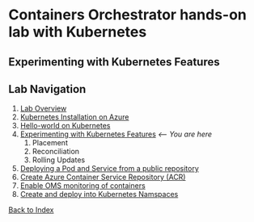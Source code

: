 # Containers Orchestrator hands-on lab with Kubernetes
## Experimenting with Kubernetes Features




## Lab Navigation
1. [Lab Overview](./index.html)
1. [Kubernetes Installation on Azure](./step01.html)
1. [Hello-world on Kubernetes](./step02.html)
1. [Experimenting with Kubernetes Features](./step03.html) *<-- You are here*
    1. Placement
    1. Reconciliation
    1. Rolling Updates
1. [Deploying a Pod and Service from a public repository](./step04.html)
1. [Create Azure Container Service Repository (ACR)](./step05.html)
1. [Enable OMS monitoring of containers](./step06.html)
1. [Create and deploy into Kubernetes Namspaces](./step07.html)

[Back to Index](../../index.html)